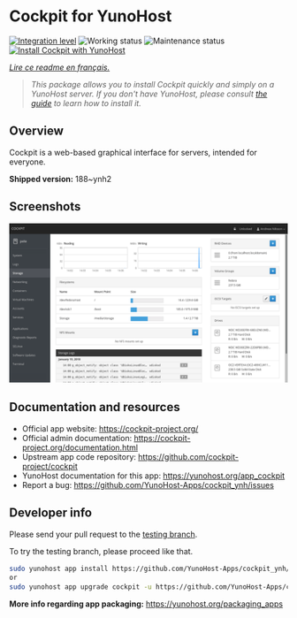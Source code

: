 <!--
N.B.: This README was automatically generated by https://github.com/YunoHost/apps/tree/master/tools/README-generator
It shall NOT be edited by hand.
-->

# Cockpit for YunoHost

[![Integration level](https://dash.yunohost.org/integration/cockpit.svg)](https://dash.yunohost.org/appci/app/cockpit) ![Working status](https://ci-apps.yunohost.org/ci/badges/cockpit.status.svg) ![Maintenance status](https://ci-apps.yunohost.org/ci/badges/cockpit.maintain.svg)  
[![Install Cockpit with YunoHost](https://install-app.yunohost.org/install-with-yunohost.svg)](https://install-app.yunohost.org/?app=cockpit)

*[Lire ce readme en français.](./README_fr.md)*

> *This package allows you to install Cockpit quickly and simply on a YunoHost server.
If you don't have YunoHost, please consult [the guide](https://yunohost.org/#/install) to learn how to install it.*

## Overview

Cockpit is a web-based graphical interface for servers, intended for everyone.



**Shipped version:** 188~ynh2

## Screenshots

![Screenshot of Cockpit](./doc/screenshots/screenshot-storage.png)

## Documentation and resources

* Official app website: <https://cockpit-project.org/>
* Official admin documentation: <https://cockpit-project.org/documentation.html>
* Upstream app code repository: <https://github.com/cockpit-project/cockpit>
* YunoHost documentation for this app: <https://yunohost.org/app_cockpit>
* Report a bug: <https://github.com/YunoHost-Apps/cockpit_ynh/issues>

## Developer info

Please send your pull request to the [testing branch](https://github.com/YunoHost-Apps/cockpit_ynh/tree/testing).

To try the testing branch, please proceed like that.

``` bash
sudo yunohost app install https://github.com/YunoHost-Apps/cockpit_ynh/tree/testing --debug
or
sudo yunohost app upgrade cockpit -u https://github.com/YunoHost-Apps/cockpit_ynh/tree/testing --debug
```

**More info regarding app packaging:** <https://yunohost.org/packaging_apps>
